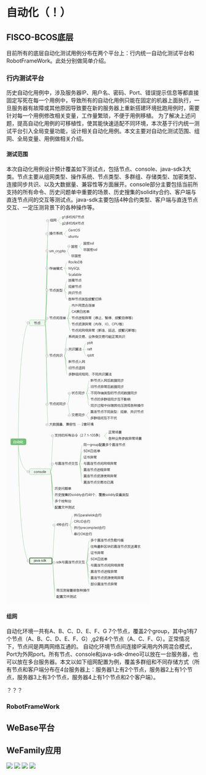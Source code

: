 # 自动化（！）

## FISCO-BCOS底层
目前所有的底层自动化测试用例分布在两个平台上：行内统一自动化测试平台和RobotFrameWork。此处分别做简单介绍。<br/>

### 行内测试平台
历史自动化用例中，涉及服务器IP、用户名、密码、Port、错误提示信息等都直接固定写死在每一个用例中，导致所有的自动化用例只能在固定的机器上面执行，一旦服务器有故障或其他原因导致要在新的服务器上重新搭建环境批跑用例时，需要针对每一个用例修改相关变量，工作量繁琐，不便于用例移植。
为了解决上述问题，提高自动化用例的可移植性，使其能快速适配不同环境，本次基于行内统一测试平台引入全局变量功能，设计相关自动化用例。本文主要对自动化测试范围、组网、全局变量、用例做相关介绍。

#### 测试范围
本次自动化用例设计预计覆盖如下测试点，包括节点、console、java-sdk3大类。节点主要从组网类型、操作系统、节点类型、多群组、存储类型、加密类型、连接同步共识、以及大数据量、兼容性等方面展开。console部分主要包括当前所支持的所有命令、历史问题单中重要的场景、历史搜集的solidity合约、客户端与直连节点间的交互等测试点。java-sdk主要包括4种合约类型、客户端与直连节点交互、一定压测背景下的各种操作等。
![image](https://github.com/jishitang/FISCO-BCOS-TEST/blob/dev/images/others/%E8%87%AA%E5%8A%A8%E5%8C%96%E6%B5%8B%E8%AF%95%E8%8C%83%E5%9B%B4.png)

#### 组网
自动化环境一共有A、B、C、D、E、F、G 7个节点，覆盖2个group，其中g1有7个节点（A、B、C、D、E、F、G）,g2有4个节点（A、C、F、G）。正常情况下，节点间是两两网络互通的。
自动化环境节点间连接IP采用内外网混合模式，Port为外网port。所有节点、console和java-sdk-dmeo可以放在一台服务器，也可以放在多台服务器。本文以如下组网配置为例，覆盖多群组和不同存储方式（所有节点和客户端分布在4台服务器上：服务器1上有2个节点，服务器2上有1个节点，服务器3上有3个节点，服务器4上有1个节点和2个客户端）。

？？？
### RobotFrameWork




## WeBase平台



## WeFamily应用

<a name="QR"></a>
![](../images/community/qr_code1.png)
![](../images/community/qr_code2.png)
![](../images/community/changeable_body.png)
![](../images/community/tailer.png)
